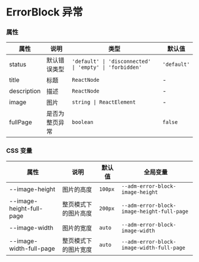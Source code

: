 # ErrorBlock 异常

<code src="./demos/demo-basic.tsx"></code>

<code src="./demos/demo-full-page.tsx"></code>

<code src="./demos/demo2.tsx"></code>

### 属性

| 属性        | 说明           | 类型                                                    | 默认值      |
| ----------- | -------------- | ------------------------------------------------------- | ----------- |
| status      | 默认错误类型   | `'default' \| 'disconnected' \| 'empty' \| 'forbidden'` | `'default'` |
| title       | 标题           | `ReactNode`                                             | -           |
| description | 描述           | `ReactNode`                                             | -           |
| image       | 图片           | `string \| ReactElement`                                | -           |
| fullPage    | 是否为整页异常 | `boolean`                                               | `false`     |

### CSS 变量

| 属性                     | 说明                 | 默认值  | 全局变量                                   |
| ------------------------ | -------------------- | ------- | ------------------------------------------ |
| --image-height           | 图片的高度           | `100px` | `--adm-error-block-image-height`           |
| --image-height-full-page | 整页模式下的图片高度 | `200px` | `--adm-error-block-image-height-full-page` |
| --image-width            | 图片的宽度           | `auto`  | `--adm-error-block-image-width`            |
| --image-width-full-page  | 整页模式下的图片宽度 | `auto`  | `--adm-error-block-image-width-full-page`  |
